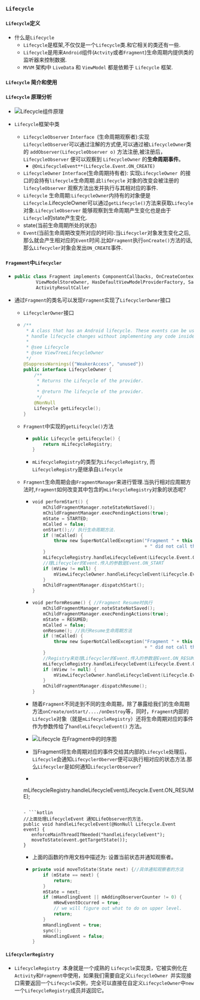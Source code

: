 ### `Lifecycle`

#### `Lifecycle`定义

- 什么是`Lifecycle`
  - `Lifecycle`是框架,不仅仅是一个`Lifecycle`类.和它相关的类还有一些.
  - `Lifecycle`是用来`Android`组件(`Actvity`或者`Fragment`)生命周期内提供类的监听器来控制数据.
  - `MVVM` 架构中 `LiveData` 和 `ViewModel` 都是依赖于 `Lifecycle` 框架.

#### `Lifecycle` 简介和使用

#### `Lifecycle` 原理分析

- ![Lifecycle组件原理](https://user-gold-cdn.xitu.io/2019/5/28/16afeb4f42a9ed89?imageView2/0/w/1280/h/960/format/webp/ignore-error/1)

- `Lifecycle`框架中类
  - `LifecycleObserver` `Interface `(生命周期观察者):实现`LifecycleObserver`可以通过注解的方式便,可以通过被`LifecycleOwner`类的 `addObserver(LifecycleObserver o)` 方法注册,被注册后， `LifecycleObserver` 便可以观察到  `LifecycleOwner` 的**生命周期事件**。
    - `@OnLifecycleEvent**(Lifecycle.Event.ON_CREATE)`
  - `LifecycleOwner` `Interface`(生命周期持有者): 实现`LifecycleOwner `的接口的会持有`lifecycle`生命周期.此`lifecycle` 对象的改变会被注册的 `lifecyleObserver` 观察方法出发并执行与其相对应的事件.
  - `Lifecycle` 生命周期:`LifecycleOwner`内持有的对象便是`Lifecycle`.LifecycleOwner可以通过`getLifecycle()`方法来获取`Lifecyle`对象.`LifecycleObserver` 能够观察到生命周期产生变化也是由于`Lifecycle`的state产生变化.
  - state(当前生命周期所处的状态)
  - `Event`(当前生命周期改变所对应的时间):当`Lifecycler`对象发生变化之后,那么就会产生相对应的`Event`时间.比如`Fragment`执行`onCreate()`方法的话,那么`Lifecycler`对象会发出`ON_CREATE`事件.

#### `Fragement`中`Lifecycler`

- ```kotlin
  public class Fragment implements ComponentCallbacks, OnCreateContextMenuListener, LifecycleOwner,
          ViewModelStoreOwner, HasDefaultViewModelProviderFactory, SavedStateRegistryOwner,
          ActivityResultCaller
  ```

- 通过`Fragment`的类名可以发现`Fragment`实现了`LifecyclerOwner`接口

  - `LifecyclerOwner`接口

  - ```kotlin
    /**
     * A class that has an Android lifecycle. These events can be used by custom components to
     * handle lifecycle changes without implementing any code inside the Activity or the Fragment.
     *
     * @see Lifecycle
     * @see ViewTreeLifecycleOwner
     */
    @SuppressWarnings({"WeakerAccess", "unused"})
    public interface LifecycleOwner {
        /**
         * Returns the Lifecycle of the provider.
         *
         * @return The lifecycle of the provider.
         */
        @NonNull
        Lifecycle getLifecycle();
    }
    ```

  - `Fragment`中实现的`getLifecycle()`方法

    - ```kotlin
      public Lifecycle getLifecycle() {
          return mLifecycleRegistry;
      }
      ```

    - `mLifecycleRegistry`的类型为`LifecycleRegistry`, 而`LifecycleRegistry`是继承自`Lifecycle`

  - `Fragment`生命周期会由`FragmentManager`来进行管理.当执行相对应周期方法时,`Fragment`如何改变其中包含的`mLifecycleRegistry`对象的状态呢?

    - ```kotlin
      void performStart() {
          mChildFragmentManager.noteStateNotSaved();
          mChildFragmentManager.execPendingActions(true);
          mState = STARTED; 
          mCalled = false;
          onStart();// 执行生命周期方法.
          if (!mCalled) {
              throw new SuperNotCalledException("Fragment " + this
                                                + " did not call through to super.onStart()");
          }
          mLifecycleRegistry.handleLifecycleEvent(Lifecycle.Event.ON_START);//Registry来处
          //理Lifecycler的Event.传入的参数是Event.ON_START
          if (mView != null) {
              mViewLifecycleOwner.handleLifecycleEvent(Lifecycle.Event.ON_START);
          }
          mChildFragmentManager.dispatchStart();
      }
      ```

    - ```kotlin
      void performResume() { //Fragment Resume时执行
          mChildFragmentManager.noteStateNotSaved();
          mChildFragmentManager.execPendingActions(true);
          mState = RESUMED;
          mCalled = false;
          onResume(); //执行Resume生命周期方法
          if (!mCalled) {
              throw new SuperNotCalledException("Fragment " + this
                                                + " did not call through to super.onResume()");
          }
          //Registry来处理Lifecycler的Event.传入的参数是Event.ON_RESUME
          mLifecycleRegistry.handleLifecycleEvent(Lifecycle.Event.ON_RESUME);
          if (mView != null) {
              mViewLifecycleOwner.handleLifecycleEvent(Lifecycle.Event.ON_RESUME);
          }
          mChildFragmentManager.dispatchResume();
      }
      ```

    - 随着`Fragment`不同走到不同的生命周期，除了暴露给我们的生命周期方法`onCreate/onStart/..../onDestroy`等，同时，`Fragment`内部的`Lifecycle`对象（就是`mLifecycleRegistry`）还将生命周期对应的事件作为参数传给了`handleLifecycleEvent()` 方法。

    - ![Lifecycle 在Fragment中的时序图](https://user-gold-cdn.xitu.io/2019/5/28/16afeb4f42be3b47?imageView2/0/w/1280/h/960/format/webp/ignore-error/1)

    - 当Fragment将生命周期对应的事件交给其内部的`Lifecycle`处理后，`Lifecycle`会通知`LifecyclerOberver`便可以执行相对应的状态方法.那么`Lifecycler`是如何通知`LifecyclerObserver`?

    -  ```kotlin
      mLifecycleRegistry.handleLifecycleEvent(Lifecycle.Event.ON_RESUME);
       ```

    - ```kotlin
      //上面处理LifecycleEvent 通知LifeObserver的方法.
      public void handleLifecycleEvent(@NonNull Lifecycle.Event event) {
          enforceMainThreadIfNeeded("handleLifecycleEvent");
          moveToState(event.getTargetState());
      }
      ```

    - 上面的函数的作用文档中描述为: 设置当前状态并通知观察者。

    - ```kotlin
      private void moveToState(State next) {//具体通知观察者的方法
          if (mState == next) {
              return;
          }
          mState = next;
          if (mHandlingEvent || mAddingObserverCounter != 0) {
              mNewEventOccurred = true;
              // we will figure out what to do on upper level.
              return;
          }
          mHandlingEvent = true;
          sync();
          mHandlingEvent = false;
      }
      ```



#### `LifecyclerRegistry`

- `LifecycleRegistry `本身就是一个成熟的 `Lifecycle`实现类，它被实例化在`Activity`和`Fragment`中使用，如果我们需要自定义`LifecycleOwner `并实现接口需要返回一个`Lifecycle`实例，完全可以直接在自定义`LifecycleOwner`中`new`一个`LifecycleRegistry`成员并返回它。